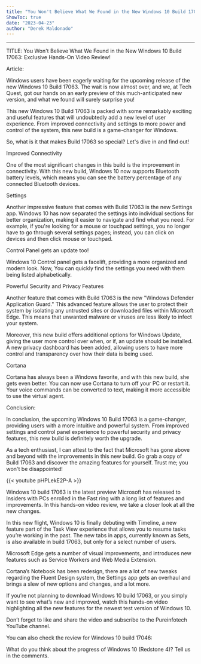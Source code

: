 ```yaml
---
title: "You Won't Believe What We Found in the New Windows 10 Build 17063: Exclusive Hands-On Video Review!"
ShowToc: true 
date: "2023-04-23"
author: "Derek Maldonado"
---
```

*****
TITLE: You Won't Believe What We Found in the New Windows 10 Build 17063: Exclusive Hands-On Video Review!

Article:

Windows users have been eagerly waiting for the upcoming release of the new Windows 10 Build 17063. The wait is now almost over, and we, at Tech Quest, got our hands on an early preview of this much-anticipated new version, and what we found will surely surprise you!

This new Windows 10 Build 17063 is packed with some remarkably exciting and useful features that will undoubtedly add a new level of user experience. From improved connectivity and settings to more power and control of the system, this new build is a game-changer for Windows.

So, what is it that makes Build 17063 so special? Let's dive in and find out!

Improved Connectivity

One of the most significant changes in this build is the improvement in connectivity. With this new build, Windows 10 now supports Bluetooth battery levels, which means you can see the battery percentage of any connected Bluetooth devices.

Settings

Another impressive feature that comes with Build 17063 is the new Settings app. Windows 10 has now separated the settings into individual sections for better organization, making it easier to navigate and find what you need. For example, if you're looking for a mouse or touchpad settings, you no longer have to go through several settings pages; instead, you can click on devices and then click mouse or touchpad.

Control Panel gets an update too! 

Windows 10 Control panel gets a facelift, providing a more organized and modern look. Now, You can quickly find the settings you need with them being listed alphabetically.

Powerful Security and Privacy Features

Another feature that comes with Build 17063 is the new "Windows Defender Application Guard." This advanced feature allows the user to protect their system by isolating any untrusted sites or downloaded files within Microsoft Edge. This means that unwanted malware or viruses are less likely to infect your system.

Moreover, this new build offers additional options for Windows Update, giving the user more control over when, or if, an update should be installed. A new privacy dashboard has been added, allowing users to have more control and transparency over how their data is being used.

Cortana 

Cortana has always been a Windows favorite, and with this new build, she gets even better. You can now use Cortana to turn off your PC or restart it. Your voice commands can be converted to text, making it more accessible to use the virtual agent.

Conclusion:

In conclusion, the upcoming Windows 10 Build 17063 is a game-changer, providing users with a more intuitive and powerful system. From improved settings and control panel experience to powerful security and privacy features, this new build is definitely worth the upgrade.

As a tech enthusiast, I can attest to the fact that Microsoft has gone above and beyond with the improvements in this new build. Go grab a copy of Build 17063 and discover the amazing features for yourself. Trust me; you won't be disappointed!

{{< youtube pHPLekE2P-A >}} 



Windows 10 build 17063 is the latest preview Microsoft has released to Insiders with PCs enrolled in the Fast ring with a long list of features and improvements. In this hands-on video review, we take a closer look at all the new changes.
 
In this new flight, Windows 10 is finally debuting with Timeline, a new feature part of the Task View experience that allows you to resume tasks you’re working in the past. The new tabs in apps, currently known as Sets, is also available in build 17063, but only for a select number of users.
 
Microsoft Edge gets a number of visual improvements, and introduces new features such as Service Workers and Web Media Extension.
 
Cortana’s Notebook has been redesign, there are a lot of new tweaks regarding the Fluent Design system, the Settings app gets an overhaul and brings a slew of new options and changes, and a lot more.
 
If you’re not planning to download Windows 10 build 17063, or you simply want to see what’s new and improved, watch this hands-on video highlighting all the new features for the newest test version of Windows 10.
 
Don’t forget to like and share the video and subscribe to the Pureinfotech YouTube channel.
 
You can also check the review for Windows 10 build 17046:
 

 
What do you think about the progress of Windows 10 (Redstone 4)? Tell us in the comments.




